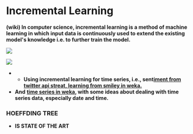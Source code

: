 # Incremental Learning

**\(wiki\) In computer science, incremental learning is a method of machine learning in which input data is continuously used to extend the existing model's knowledge i.e. to further train the model.**  
  


![](https://lh5.googleusercontent.com/zxvV554pWSEERqhi7sfiq57aeDukBBQxbwpkzw8u2ykK8qSGK0LWt7KwriZGJ34SXvFYU6rBi8BFon1K60Bk1_7EpRYm4C7Sv3hgc7_xnU1Vf10LSBPgDog2V_GUGKYt66dmhirD)

![](https://lh6.googleusercontent.com/oVjTfYyqaoBE_mf-Vjlrc36yH9TgsTn4qe5pn1u-xQ92G549WhJmEypfy5eicUIIS_pIp2kDM3qWuZ09xBU_GikGAb6f40h8XorzEe7FufOlvCkgek7rxyTFKbL9FjrbgnX2TmPP)

* * **Using incremental learning for time series, i.e., sent**[**iment from twitter api streat, learning from smiley in weka.**](https://www.youtube.com/watch?v=jScSxkuSei8&list=PLm4W7_iX_v4Msh-7lDOpSFWHRYU_6H5Kx&index=12)
* **And** [**time series in weka**](https://www.youtube.com/watch?v=9R0mz_gfhBs&list=PLm4W7_iX_v4Msh-7lDOpSFWHRYU_6H5Kx&index=3)**, with some ideas about dealing with time series data, especially date and time.**

### **HOEFFDING TREE** 

* **IS STATE OF THE ART**

